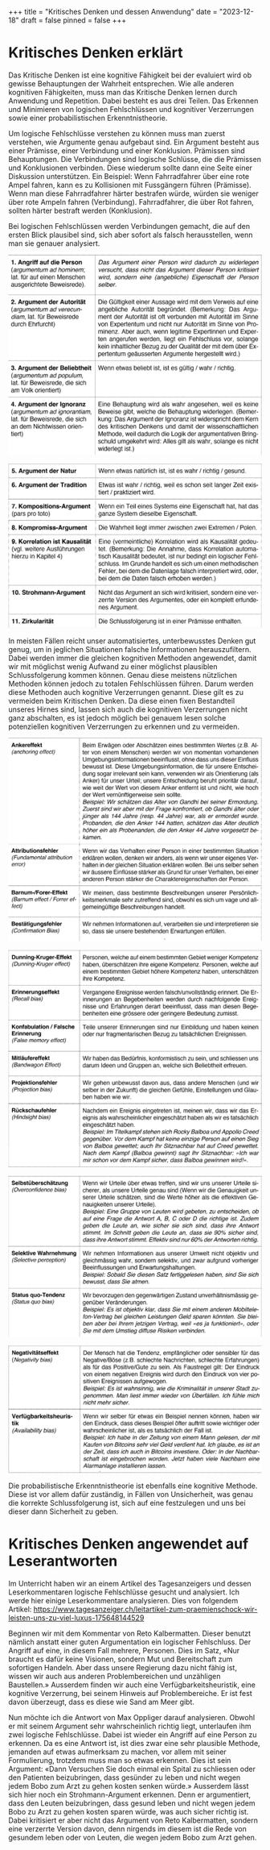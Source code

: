 +++
title = "Kritisches Denken und dessen Anwendung"
date = "2023-12-18"
draft = false
pinned = false
+++
# Kritisches Denken erklärt

Das Kritische Denken ist eine kognitive Fähigkeit bei der evaluiert wird ob gewisse Behauptungen der Wahrheit entsprechen. Wie alle anderen kognitiven Fähigkeiten, muss man das Kritische Denken lernen durch Anwendung und Repetition. Dabei besteht es aus drei Teilen. Das Erkennen und Minimieren von logischen Fehlschlüssen und kognitiver Verzerrungen sowie einer probabilistischen Erkenntnistheorie.

Um logische Fehlschlüsse verstehen zu können muss man zuerst verstehen, wie Argumente genau aufgebaut sind. Ein Argument besteht aus einer Prämisse, einer Verbindung und einer Konklusion. Prämissen sind Behauptungen. Die Verbindungen sind logische Schlüsse, die die Prämissen und Konklusionen verbinden. Diese wiederum sollte dann eine Seite einer Diskussion unterstützen. Ein Beispiel: Wenn Fahrradfahrer über eine rote Ampel fahren, kann es zu Kollisionen mit Fussgängern führen (Prämisse). Wenn man diese Fahrradfahrer härter bestrafen würde, würden sie weniger über rote Ampeln fahren (Verbindung). Fahrradfahrer, die über Rot fahren, sollten härter bestraft werden (Konklusion).

Bei logischen Fehlschlüssen werden Verbindungen gemacht, die auf den ersten Blick plausibel sind, sich aber sofort als falsch herausstellen, wenn man sie genauer analysiert.

![](screenshot-2023-12-18-123532.png)

![](screenshot-2023-12-18-123556.png)

In meisten Fällen reicht unser automatisiertes, unterbewusstes Denken gut genug, um in jeglichen Situationen falsche Informationen herauszufiltern. Dabei werden immer die gleichen kognitiven Methoden angewendet, damit wir mit möglichst wenig Aufwand zu einer möglichst plausiblen Schlussfolgerung kommen können. Genau diese meistens nützlichen Methoden können jedoch zu totalen Fehlschlüssen führen. Darum werden diese Methoden auch kognitive Verzerrungen genannt. Diese gilt es zu vermeiden beim Kritischen Denken. Da diese einen fixen Bestandteil unseres Hirnes sind, lassen sich auch die kognitiven Verzerrungen nicht ganz abschalten, es ist jedoch möglich bei genauem lesen solche potenziellen kognitiven Verzerrungen zu erkennen und zu vermeiden.

![](screenshot-2023-12-18-123625.png)

![](screenshot-2023-12-18-123645.png)

![](screenshot-2023-12-18-123704.png)

![](screenshot-2023-12-18-123713.png)

Die probabilistische Erkenntnistheorie ist ebenfalls eine kognitive Methode. Diese ist vor allem dafür zuständig, in Fällen von Unsicherheit, was genau die korrekte Schlussfolgerung ist, sich auf eine festzulegen und uns bei dieser dann Sicherheit zu geben.

# Kritisches Denken angewendet auf Leserantworten

Im Unterricht haben wir an einem Artikel des Tagesanzeigers und dessen Leserkommentaren logische Fehlschlüsse gesucht und analysiert. Ich werde hier einige Leserkommentare analysieren. Dies von folgendem Artikel: <https://www.tagesanzeiger.ch/leitartikel-zum-praemienschock-wir-leisten-uns-zu-viel-luxus-175648144529>

Beginnen wir mit dem Kommentar von Reto Kalbermatten. Dieser benutzt nämlich anstatt einer guten Argumentation ein logischer Fehlschluss. Der Angriff auf eine, in diesem Fall mehrere, Personen. Dies im Satz, «Nur braucht es dafür keine Visionen, sondern Mut und Bereitschaft zum sofortigen Handeln. Aber dass unsere Regierung dazu nicht fähig ist, wissen wir auch aus anderen Problembereichen und unzähligen Baustellen.» Ausserdem finden wir auch eine Verfügbarkeitsheuristik, eine kognitive Verzerrung, bei seinem Hinweis auf Problembereiche. Er ist fest davon überzeugt, dass es diese wie Sand am Meer gibt.

Nun möchte ich die Antwort von Max Oppliger darauf analysieren. Obwohl er mit seinem Argument sehr wahrscheinlich richtig liegt, unterlaufen ihm zwei logische Fehlschlüsse. Dabei ist wieder ein Angriff auf eine Person zu erkennen. Da es eine Antwort ist, ist dies zwar eine sehr plausible Methode, jemanden auf etwas aufmerksam zu machen, vor allem mit seiner Formulierung, trotzdem muss man so etwas erkennen. Dies ist sein Argument: «Dann Versuchen Sie doch einmal ein Spital zu schliessen oder den Patienten beizubringen, dass gesünder zu leben und nicht wegen jedem Bobo zum Arzt zu gehen kosten senken würde.» Ausserdem lässt sich hier noch ein Strohmann-Argument erkennen. Denn er argumentiert, dass den Leuten beizubringen, dass gesund leben und nicht wegen jedem Bobo zu Arzt zu gehen kosten sparen würde, was auch sicher richtig ist. Dabei kritisiert er aber nicht das Argument von Reto Kalbermatten, sondern eine verzerrte Version davon, denn nirgends im diesem ist die Rede von gesundem leben oder von Leuten, die wegen jedem Bobo zum Arzt gehen.